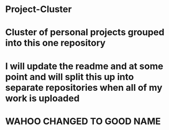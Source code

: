 # Project-Cluster

# Cluster of personal projects grouped into this one repository

# I will update the readme and at some point and will split this up into separate repositories when all of my work is uploaded

# WAHOO CHANGED TO GOOD NAME
